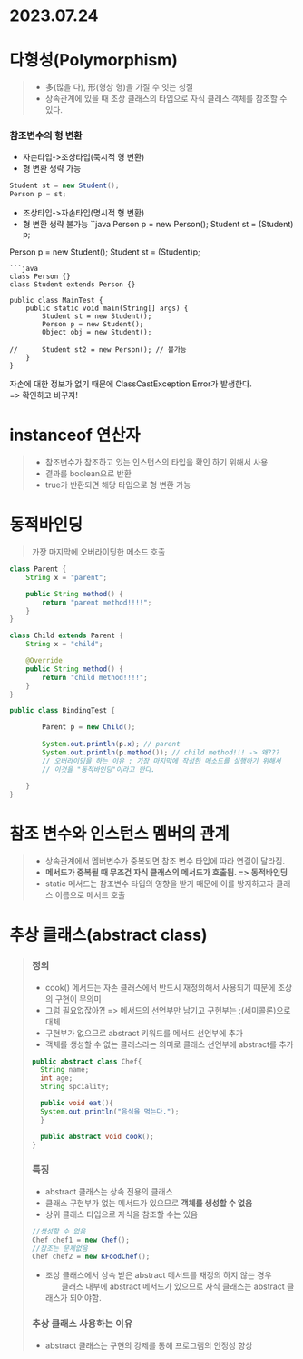 # 2023.07.24
# 다형성(Polymorphism)
> - 多(많을 다), 形(형상 형)을 가질 수 잇는 성질
> - 상속관계에 있을 때 조상 클래스의 타입으로 자식 클래스 객체를 참조할 수 있다.

### 참조변수의 형 변환
- 자손타입->조상타입(묵시적 형 변환)
- 형 변환 생략 가능
```java
Student st = new Student();
Person p = st;
```
- 조상타입->자손타입(명시적 형 변환)
- 형 변환 생략 불가능
``java
Person p = new Person();
Student st = (Student) p;

Person p = new Student();
Student st = (Student)p;
```
```java
class Person {}
class Student extends Person {}

public class MainTest {
	public static void main(String[] args) {
		Student st = new Student();
		Person p = new Student();
		Object obj = new Student(); 
		
//		Student st2 = new Person(); // 불가능
	}
}
```
자손에 대한 정보가 없기 때문에 ClassCastException Error가 발생한다.  
=> 확인하고 바꾸자!

# instanceof 연산자
> - 참조변수가 참조하고 있는 인스턴스의 타입을 확인 하기 위해서 사용
> - 결과를 boolean으로 반환
> - true가 반환되면 해당 타입으로 형 변환 가능

# 동적바인딩
> 가장 마지막에 오버라이딩한 메소드 호출
```java
class Parent {
	String x = "parent";

	public String method() {
		return "parent method!!!!";
	}
}

class Child extends Parent {
	String x = "child";

	@Override
	public String method() {
		return "child method!!!!";
	}
}

public class BindingTest {

		Parent p = new Child();
		
		System.out.println(p.x); // parent
		System.out.println(p.method()); // child method!!! -> 왜???
		// 오버라이딩을 하는 이유 : 가장 마지막에 작성한 메소드를 실행하기 위해서
		// 이것을 "동적바인딩"이라고 한다.
		
	}
}
```

# 참조 변수와 인스턴스 멤버의 관계
> - 상속관계에서 멤버변수가 중복되면 참조 변수 타입에 따라 연결이 달라짐.
> - **메서드가 중복될 때 무조건 자식 클래스의 메서드가 호출됨. => 동적바인딩**
> - static 메서드는 참조변수 타입의 영향을 받기 때문에 이를 방지하고자 클래스 이름으로 메서드 호출

# 추상 클래스(abstract class)
> ### 정의
> - cook() 메서드는 자손 클래스에서 반드시 재정의해서 사용되기 때문에 조상의 구현이 무의미
> - 그럼 필요없잖아?! => 메서드의 선언부만 남기고 구현부는 ;(세미콜론)으로 대체
> - 구현부가 없으므로 abstract 키워드를 메서드 선언부에 추가
> - 객체를 생성할 수 없는 클래스라는 의미로 클래스 선언부에 abstract를 추가
> ```java
> public abstract class Chef{
>   String name;
>   int age;
>   String spciality;
>
>   public void eat(){
>   System.out.println("음식을 먹는다.");
>   }
>
>   public abstract void cook();
> }
> ```
> ### 특징
> - abstract 클래스는 상속 전용의 클래스
> - 클래스 구현부가 없는 메서드가 있으므로 **객체를 생성할 수 없음**
> - 상위 클래스 타입으로 자식을 참조할 수는 있음
> ```java
> //생성할 수 없음
> Chef chef1 = new Chef();
> //참조는 문제없음
> Chef chef2 = new KFoodChef();
> ```
> - 조상 클래스에서 상속 받은 abstract 메서드를 재정의 하지 않는 경우  
>   클래스 내부에 abstract 메서드가 있으므로 자식 클래스는 abstract 클래스가 되어야함.
> ### 추상 클래스 사용하는 이유
> - abstract 클래스는 구현의 강제를 통해 프로그램의 안정성 향상
